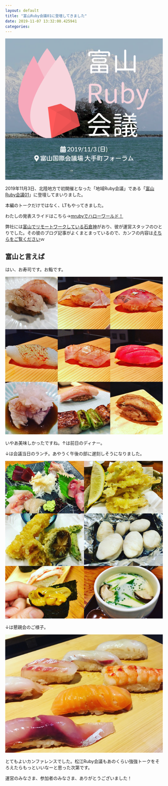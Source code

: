 ```yaml
---
layout: default
title: "富山Ruby会議01に登壇してきました"
date: 2019-11-07 13:32:00.425941
categories: 
---
```


![](/assets/images/201911/toyamarubikaigi01.png)

2019年11月3日、北陸地方で初開催となった「地域Ruby会議」である「[富山Ruby会議01](https://toyamarb.github.io/toyama-rubykaigi01/)」に登壇してまいりました。

本編のトークだけではなく、LTもやってきました。

わたしの発表スライドはこちら→[mrubyでハローワールド！](https://slide.rabbit-shocker.org/authors/hasumikin/ToyamaRubyKaigi01/)

弊社には[富山でリモートワークしている石倉神](https://twitter.com/noboru_i)がおり、彼が運営スタッフのひとりでした。その彼のブログ記事がよくまとまっているので、カンフの内容は[そちらをご覧ください](https://noboru.hatenablog.jp/entry/2019/11/05/231602)ｗ

## 富山と言えば

はい、お寿司です。お鮨です。

![](/assets/images/201911/6EF1DC92-2556-493A-9262-71EF5B5BBFAA.jpeg)

 いやあ美味しかったですね。↑は前日のディナー。

↓は会議当日のランチ。あやうく午後の部に遅刻しそうになりました。

![](/assets/images/201911/29300D56-2ED7-44EB-9143-00B07083B2CB.jpeg)

↓は懇親会のご様子。

![](/assets/images/201911/0367D1C1-45BB-46A2-8B07-23C2DD4571FA.jpeg)

とてもよいカンファレンスでした。松江Ruby会議もあのくらい強強トークをそろえたらもっといいなーと思った次第です。

運営のみなさま、参加者のみなさま、ありがとうございました！
